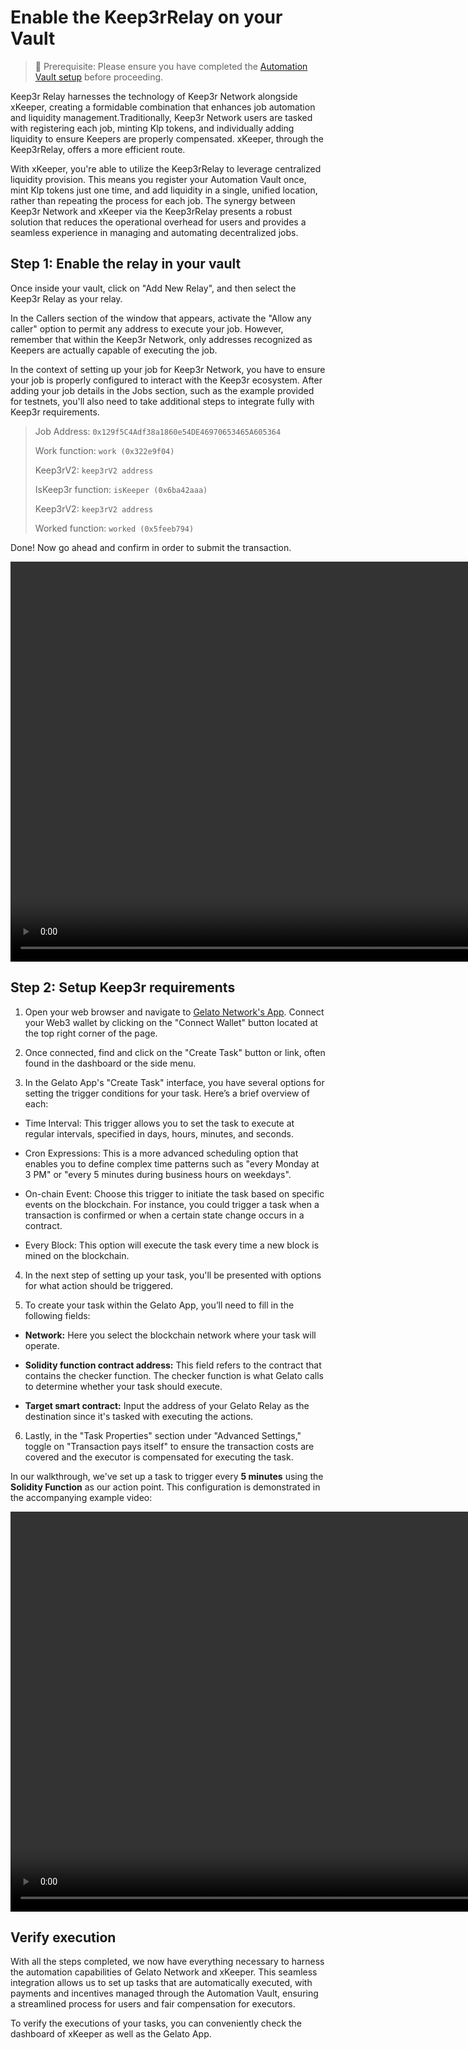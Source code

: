 # Enable the Keep3rRelay on your Vault

> 🚧 Prerequisite: Please ensure you have completed the [Automation Vault setup](./automation_vault.md) before proceeding.

Keep3r Relay harnesses the technology of Keep3r Network alongside xKeeper, creating a formidable combination that enhances job automation and liquidity management.Traditionally, Keep3r Network users are tasked with registering each job, minting Klp tokens, and individually adding liquidity to ensure Keepers are properly compensated. xKeeper, through the Keep3rRelay, offers a more efficient route.

With xKeeper, you're able to utilize the Keep3rRelay to leverage centralized liquidity provision. This means you register your Automation Vault once, mint Klp tokens just one time, and add liquidity in a single, unified location, rather than repeating the process for each job. The synergy between Keep3r Network and xKeeper via the Keep3rRelay presents a robust solution that reduces the operational overhead for users and provides a seamless experience in managing and automating decentralized jobs.

## Step 1: Enable the relay in your vault

Once inside your vault, click on "Add New Relay", and then select the Keep3r Relay as your relay.

In the Callers section of the window that appears, activate the "Allow any caller" option to permit any address to execute your job. However, remember that within the Keep3r Network, only addresses recognized as Keepers are actually capable of executing the job.

In the context of setting up your job for Keep3r Network, you have to ensure your job is properly configured to interact with the Keep3r ecosystem. After adding your job details in the Jobs section, such as the example provided for testnets, you'll also need to take additional steps to integrate fully with Keep3r requirements.

> Job Address: `0x129f5C4Adf38a1860e54DE46970653465A605364`
>
> Work function: `work (0x322e9f04)`
>
> Keep3rV2: `keep3rV2 address`
>
> IsKeep3r function: `isKeeper (0x6ba42aaa)`
>
> Keep3rV2: `keep3rV2 address`
>
> Worked function: `worked (0x5feeb794)`

Done! Now go ahead and confirm in order to submit the transaction.

<video controls width="1280">
  <source src="../../media/how-to/gelato_relay/setup.mp4" type="video/mp4">
  <source src="../../media/how-to/gelato_relay/setup.webm" type="video/webm">
  Your browser does not support the video tag.
</video>

## Step 2: Setup Keep3r requirements

1. Open your web browser and navigate to [Gelato Network's App](https://app.gelato.network/settings).
   Connect your Web3 wallet by clicking on the "Connect Wallet" button located at the top right corner of the page.

2. Once connected, find and click on the "Create Task" button or link, often found in the dashboard or the side menu.

3. In the Gelato App's "Create Task" interface, you have several options for setting the trigger conditions for your task. Here’s a brief overview of each:

- Time Interval: This trigger allows you to set the task to execute at regular intervals, specified in days, hours, minutes, and seconds.

- Cron Expressions: This is a more advanced scheduling option that enables you to define complex time patterns such as "every Monday at 3 PM" or "every 5 minutes during business hours on weekdays".

- On-chain Event: Choose this trigger to initiate the task based on specific events on the blockchain. For instance, you could trigger a task when a transaction is confirmed or when a certain state change occurs in a contract.

- Every Block: This option will execute the task every time a new block is mined on the blockchain.

4. In the next step of setting up your task, you'll be presented with options for what action should be triggered.

5. To create your task within the Gelato App, you’ll need to fill in the following fields:

- **Network:** Here you select the blockchain network where your task will operate.

- **Solidity function contract address:** This field refers to the contract that contains the checker function. The checker function is what Gelato calls to determine whether your task should execute.

- **Target smart contract:** Input the address of your Gelato Relay as the destination since it's tasked with executing the actions.

6. Lastly, in the "Task Properties" section under "Advanced Settings," toggle on "Transaction pays itself" to ensure the transaction costs are covered and the executor is compensated for executing the task.

In our walkthrough, we've set up a task to trigger every **5 minutes** using the **Solidity Function** as our action point. This configuration is demonstrated in the accompanying example video:

<video controls width="1280">
  <source src="../../media/how-to/gelato_task/setup.mp4" type="video/mp4">
  <source src="../../media/how-to/gelato_task/setup.webm" type="video/webm">
  Your browser does not support the video tag.
</video>

## Verify execution

With all the steps completed, we now have everything necessary to harness the automation capabilities of Gelato Network and xKeeper. This seamless integration allows us to set up tasks that are automatically executed, with payments and incentives managed through the Automation Vault, ensuring a streamlined process for users and fair compensation for executors.

To verify the executions of your tasks, you can conveniently check the dashboard of xKeeper as well as the Gelato App.
